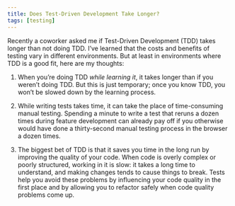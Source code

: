 ```yaml
---
title: Does Test-Driven Development Take Longer?
tags: [testing]
---
```


Recently a coworker asked me if Test-Driven Development (TDD) takes longer than not doing TDD. I’ve learned that the costs and benefits of testing vary in different environments. But at least in environments where TDD is a good fit, here are my thoughts:

1. When you’re doing TDD *while learning it*, it takes longer than if you weren’t doing TDD. But this is just temporary; once you know TDD, you won’t be slowed down by the learning process.

2. While writing tests takes time, it can take the place of time-consuming manual testing. Spending a minute to write a test that reruns a dozen times during feature development can already pay off if you otherwise would have done a thirty-second manual testing process in the browser a dozen times.

3. The biggest bet of TDD is that it saves you time in the long run by improving the quality of your code. When code is overly complex or poorly structured, working in it is slow: it takes a long time to understand, and making changes tends to cause things to break. Tests help you avoid these problems by influencing your code quality in the first place and by allowing you to refactor safely when code quality problems come up.
